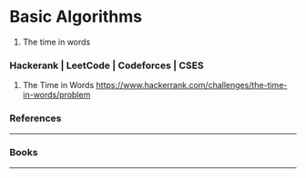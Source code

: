 # Basic Algorithms

1. The time in words 


### Hackerank | LeetCode | Codeforces | CSES

1. The Time in Words https://www.hackerrank.com/challenges/the-time-in-words/problem


### References 

___________


### Books

___________
